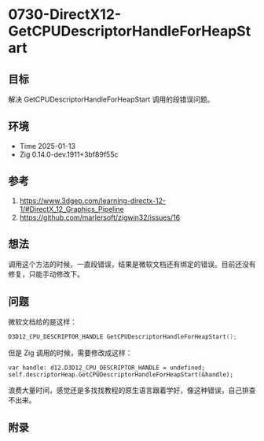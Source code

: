 # 0730-DirectX12-GetCPUDescriptorHandleForHeapStart

## 目标

解决 GetCPUDescriptorHandleForHeapStart 调用的段错误问题。

## 环境

- Time 2025-01-13
- Zig 0.14.0-dev.1911+3bf89f55c

## 参考

1. <https://www.3dgep.com/learning-directx-12-1/#DirectX_12_Graphics_Pipeline>
2. <https://github.com/marlersoft/zigwin32/issues/16>

## 想法

调用这个方法的时候，一直段错误，结果是微软文档还有绑定的错误。目前还没有修复，只能手动修改下。

## 问题

微软文档给的是这样：

```C++
D3D12_CPU_DESCRIPTOR_HANDLE GetCPUDescriptorHandleForHeapStart();
```

但是 Zig 调用的时候，需要修改成这样：

```zig
var handle: d12.D3D12_CPU_DESCRIPTOR_HANDLE = undefined;
self.descriptorHeap.GetCPUDescriptorHandleForHeapStart(&handle);
```

浪费大量时间，感觉还是多找找教程的原生语言跟着学好，像这种错误，自己排查不出来。

## 附录
